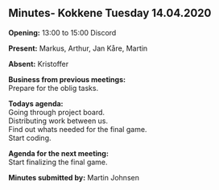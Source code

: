 ## Minutes- Kokkene Tuesday 14.04.2020
**Opening:**
13:00 to 15:00 Discord

**Present:**
    Markus, Arthur, Jan Kåre,  Martin

**Absent:**
    Kristoffer

**Business from previous meetings:**\
     Prepare for the oblig tasks. 
	
**Todays agenda:**\
    Going through project board.\
    Distributing work between us.\
    Find out whats needed for the final game.\
    Start coding.
    
**Agenda for the next meeting:**\
    Start finalizing the final game.

**Minutes submitted by:**
    Martin Johnsen